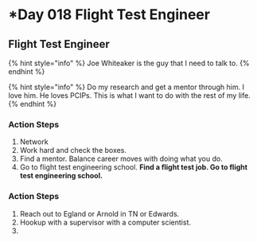 # \*Day 018 Flight Test Engineer

## Flight Test Engineer

{% hint style="info" %}
Joe Whiteaker is the guy that I need to talk to.
{% endhint %}

{% hint style="info" %}
Do my research and get a mentor through him. I love him. He loves PCIPs. This is what I want to do with the rest of my life.
{% endhint %}

### Action Steps

1. Network
2. Work hard and check the boxes. 
3. Find a mentor. Balance career moves with doing what you do.
4. Go to flight test engineering school. **Find a flight test job. Go to flight test engineering school.**

### Action Steps

1. Reach out to Egland or Arnold in TN or Edwards.
2. Hookup with a supervisor with a computer scientist.
3. 


